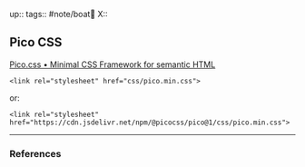 up::
tags:: #note/boat🚤 
X:: 

## Pico CSS

[Pico.css • Minimal CSS Framework for semantic HTML](https://picocss.com/)

```
<link rel="stylesheet" href="css/pico.min.css">
```

or:

```
<link rel="stylesheet" href="https://cdn.jsdelivr.net/npm/@picocss/pico@1/css/pico.min.css">
```

---

### References